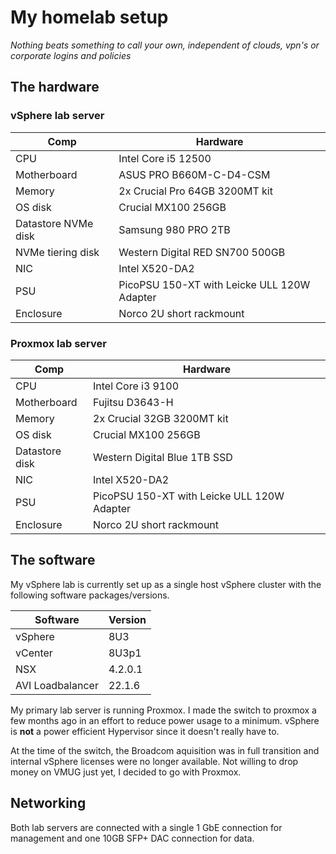 # My homelab setup
_Nothing beats something to call your own, independent of clouds, vpn's or corporate logins and policies_

## The hardware

### vSphere lab server
| Comp | Hardware | 
| --- | --- |
| CPU | Intel Core i5 12500 |
| Motherboard | ASUS PRO B660M-C-D4-CSM |
| Memory | 2x Crucial Pro 64GB 3200MT kit |
| OS disk | Crucial MX100 256GB |
| Datastore NVMe disk | Samsung 980 PRO 2TB |
| NVMe tiering disk | Western Digital RED SN700 500GB |
| NIC | Intel X520-DA2 |
| PSU | PicoPSU 150-XT with Leicke ULL 120W Adapter|
| Enclosure | Norco 2U short rackmount |

### Proxmox lab server
| Comp | Hardware | 
| --- | --- |
| CPU | Intel Core i3 9100 |
| Motherboard | Fujitsu D3643-H |
| Memory | 2x Crucial 32GB 3200MT kit |
| OS disk | Crucial MX100 256GB |
| Datastore disk | Western Digital Blue 1TB SSD |
| NIC | Intel X520-DA2 |
| PSU | PicoPSU 150-XT with Leicke ULL 120W Adapter|
| Enclosure | Norco 2U short rackmount |

## The software
My vSphere lab is currently set up as a single host vSphere cluster with the following software packages/versions.

| Software | Version |
| --- | --- |
| vSphere | 8U3 |
| vCenter | 8U3p1 |
| NSX | 4.2.0.1 |
| AVI Loadbalancer | 22.1.6 |

My primary lab server is running Proxmox. I made the switch to proxmox a few months ago in an effort to reduce power usage to a minimum. vSphere is __not__ a power efficient Hypervisor since it doesn't really have to. 

At the time of the switch, the Broadcom aquisition was in full transition and internal vSphere licenses were no longer available. Not willing to drop money on VMUG just yet, I decided to go with Proxmox.

## Networking
Both lab servers are connected with a single 1 GbE connection for management and one 10GB SFP+ DAC connection for data.